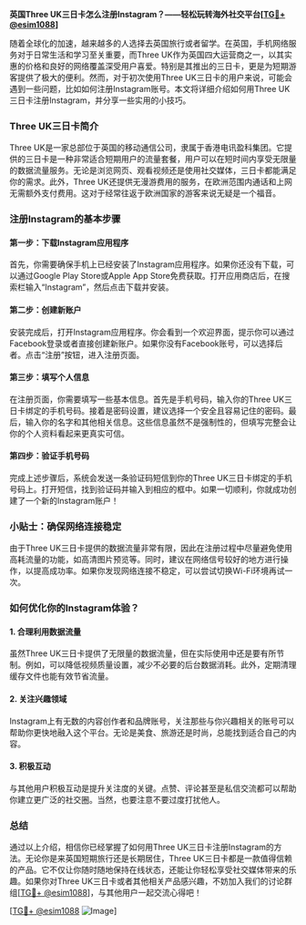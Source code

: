 **英国Three UK三日卡怎么注册Instagram？——轻松玩转海外社交平台[[TG💪+ @esim1088](https://t.me/s/esim1088)]**

随着全球化的加速，越来越多的人选择去英国旅行或者留学。在英国，手机网络服务对于日常生活和学习至关重要，而Three UK作为英国四大运营商之一，以其实惠的价格和良好的网络覆盖深受用户喜爱。特别是其推出的三日卡，更是为短期游客提供了极大的便利。然而，对于初次使用Three UK三日卡的用户来说，可能会遇到一些问题，比如如何注册Instagram账号。本文将详细介绍如何用Three UK三日卡注册Instagram，并分享一些实用的小技巧。

### Three UK三日卡简介

Three UK是一家总部位于英国的移动通信公司，隶属于香港电讯盈科集团。它提供的三日卡是一种非常适合短期用户的流量套餐，用户可以在短时间内享受无限量的数据流量服务。无论是浏览网页、观看视频还是使用社交媒体，三日卡都能满足你的需求。此外，Three UK还提供无漫游费用的服务，在欧洲范围内通话和上网无需额外支付费用。这对于经常往返于欧洲国家的游客来说无疑是一个福音。

### 注册Instagram的基本步骤

#### 第一步：下载Instagram应用程序

首先，你需要确保手机上已经安装了Instagram应用程序。如果你还没有下载，可以通过Google Play Store或Apple App Store免费获取。打开应用商店后，在搜索栏输入“Instagram”，然后点击下载并安装。

#### 第二步：创建新账户

安装完成后，打开Instagram应用程序。你会看到一个欢迎界面，提示你可以通过Facebook登录或者直接创建新账户。如果你没有Facebook账号，可以选择后者。点击“注册”按钮，进入注册页面。

#### 第三步：填写个人信息

在注册页面，你需要填写一些基本信息。首先是手机号码，输入你的Three UK三日卡绑定的手机号码。接着是密码设置，建议选择一个安全且容易记住的密码。最后，输入你的名字和其他相关信息。这些信息虽然不是强制性的，但填写完整会让你的个人资料看起来更真实可信。

#### 第四步：验证手机号码

完成上述步骤后，系统会发送一条验证码短信到你的Three UK三日卡绑定的手机号码上。打开短信，找到验证码并输入到相应的框中。如果一切顺利，你就成功创建了一个新的Instagram账户！

### 小贴士：确保网络连接稳定

由于Three UK三日卡提供的数据流量非常有限，因此在注册过程中尽量避免使用高耗流量的功能，如高清图片预览等。同时，建议在网络信号较好的地方进行操作，以提高成功率。如果你发现网络连接不稳定，可以尝试切换Wi-Fi环境再试一次。

### 如何优化你的Instagram体验？

#### 1. 合理利用数据流量

虽然Three UK三日卡提供了无限量的数据流量，但在实际使用中还是要有所节制。例如，可以降低视频质量设置，减少不必要的后台数据消耗。此外，定期清理缓存文件也能有效节省流量。

#### 2. 关注兴趣领域

Instagram上有无数的内容创作者和品牌账号，关注那些与你兴趣相关的账号可以帮助你更快地融入这个平台。无论是美食、旅游还是时尚，总能找到适合自己的内容。

#### 3. 积极互动

与其他用户积极互动是提升关注度的关键。点赞、评论甚至是私信交流都可以帮助你建立更广泛的社交圈。当然，也要注意不要过度打扰他人。

### 总结

通过以上介绍，相信你已经掌握了如何用Three UK三日卡注册Instagram的方法。无论你是来英国短期旅行还是长期居住，Three UK三日卡都是一款值得信赖的产品。它不仅让你随时随地保持在线状态，还能让你轻松享受社交媒体带来的乐趣。如果你对Three UK三日卡或者其他相关产品感兴趣，不妨加入我们的讨论群组[[TG💪+ @esim1088](https://t.me/s/esim1088)]，与其他用户一起交流心得吧！

[[TG💪+ @esim1088](https://t.me/s/esim1088) ![Image](https://i.postimg.cc/4NQfJmqS/Snipaste-2025-05-13-00-14-12.png)]